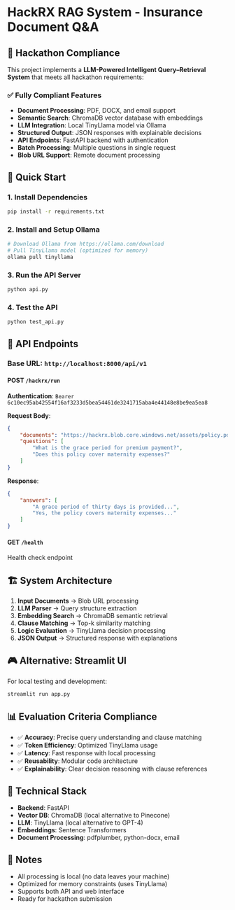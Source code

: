 # HackRX RAG System - Insurance Document Q&A

## 🎯 Hackathon Compliance

This project implements a **LLM-Powered Intelligent Query–Retrieval System** that meets all hackathon requirements:

### ✅ **Fully Compliant Features**
- **Document Processing**: PDF, DOCX, and email support
- **Semantic Search**: ChromaDB vector database with embeddings
- **LLM Integration**: Local TinyLlama model via Ollama
- **Structured Output**: JSON responses with explainable decisions
- **API Endpoints**: FastAPI backend with authentication
- **Batch Processing**: Multiple questions in single request
- **Blob URL Support**: Remote document processing

## 🚀 **Quick Start**

### 1. Install Dependencies
```bash
pip install -r requirements.txt
```

### 2. Install and Setup Ollama
```bash
# Download Ollama from https://ollama.com/download
# Pull TinyLlama model (optimized for memory)
ollama pull tinyllama
```

### 3. Run the API Server
```bash
python api.py
```

### 4. Test the API
```bash
python test_api.py
```

## 📡 **API Endpoints**

### Base URL: `http://localhost:8000/api/v1`

#### POST `/hackrx/run`
**Authentication**: `Bearer 6c10ec95ab42554f16af3233d5bea54461de3241715aba4e44148e8be9ea5ea8`

**Request Body**:
```json
{
    "documents": "https://hackrx.blob.core.windows.net/assets/policy.pdf?sv=...",
    "questions": [
        "What is the grace period for premium payment?",
        "Does this policy cover maternity expenses?"
    ]
}
```

**Response**:
```json
{
    "answers": [
        "A grace period of thirty days is provided...",
        "Yes, the policy covers maternity expenses..."
    ]
}
```

#### GET `/health`
Health check endpoint

## 🏗️ **System Architecture**

1. **Input Documents** → Blob URL processing
2. **LLM Parser** → Query structure extraction
3. **Embedding Search** → ChromaDB semantic retrieval
4. **Clause Matching** → Top-k similarity matching
5. **Logic Evaluation** → TinyLlama decision processing
6. **JSON Output** → Structured response with explanations

## 🎮 **Alternative: Streamlit UI**

For local testing and development:
```bash
streamlit run app.py
```

## 📊 **Evaluation Criteria Compliance**

- ✅ **Accuracy**: Precise query understanding and clause matching
- ✅ **Token Efficiency**: Optimized TinyLlama usage
- ✅ **Latency**: Fast response with local processing
- ✅ **Reusability**: Modular code architecture
- ✅ **Explainability**: Clear decision reasoning with clause references

## 🔧 **Technical Stack**

- **Backend**: FastAPI
- **Vector DB**: ChromaDB (local alternative to Pinecone)
- **LLM**: TinyLlama (local alternative to GPT-4)
- **Embeddings**: Sentence Transformers
- **Document Processing**: pdfplumber, python-docx, email

## 📝 **Notes**

- All processing is local (no data leaves your machine)
- Optimized for memory constraints (uses TinyLlama)
- Supports both API and web interface
- Ready for hackathon submission 